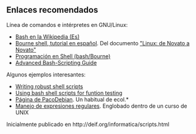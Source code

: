 <h2>Enlaces recomendados</h2>
<p>Línea de comandos e intérpretes en GNU/Linux:</p>
<ul>
<li><a href="http://es.wikipedia.org/wiki/Bash">Bash en la Wikipedia (Es)</a></li>
<li><a href="http://es.tldp.org/Tutoriales/NOVATO/novato-a-novato/novato-a-novato-9.html">Bourne shell, tutorial en español</a>. Del documento <a href="http://es.tldp.org/Tutoriales/NOVATO/novato-a-novato/novato-a-novato.html">"Linux: de Novato a Novato"</a></li>
<li><a href="http://www.gwolf.org/soft/tut_shell/tut_shell.html">Programación en Shell (bash/Bourne)</a></li>
<li><a href="http://tldp.org/LDP/abs/html/index.html">Advanced Bash-Scripting Guide</a></li>
</ul>
<p>Algunos ejemplos interesantes:</p>
<ul>
<li><a href="http://www.davidpashley.com/articles/writing-robust-shell-scripts.html">Writing robust shell scripts</a></li>
<li><a href="http://www.ibm.com/developerworks/library/l-bashfv.html">Using bash shell scripts for funtion testing</a></li>
<li><a href="http://pacodebian.iespana.es/bash.html">Página de PacoDebian</a>. Un habitual de ecol.*</li>
<li><a href="http://iie.fing.edu.uy/~vagonbar/unixbas/expreg.htm">Manejo de expresiones regulares</a>. Englobado dentro de un curso de UNIX</li>
</ul>
Inicialmente publicado en http://deif.org/informatica/scripts.html

